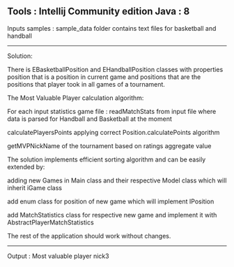 Tools : Intellij Community edition
Java : 8
-----------------------------------------------------------------------
Inputs samples : sample_data folder contains text files for basketball and handball

-----------------------------------------------------------------------
Solution:

There is EBasketballPosition and EHandballPosition classes with properties position that is a position in current game and positions that are the positions that player took in all games of a tournament.

The Most Valuable Player calculation algorithm:

For each input statistics game file : readMatchStats from input file where data is parsed for Handball and Basketball at the moment

calculatePlayersPoints applying correct Position.calculatePoints algorithm

getMVPNickName of the tournament based on ratings aggregate value

The solution implements efficient sorting algorithm and can be easily extended by:

adding new Games in Main class and their respective Model class which will inherit iGame class

add enum class for position of new game which will implement IPosition

add MatchStatistics class for respective new game and implement it with AbstractPlayerMatchStatistics

The rest of the application should work without changes.

-----------------------------------------------------------------------
Output : 
Most valuable player nick3